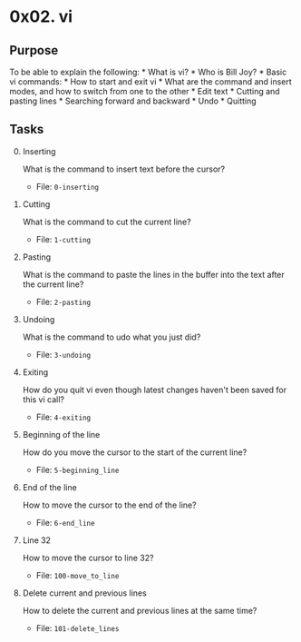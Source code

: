 # 0x02. vi

## Purpose
To be able to explain the following:
	* What is vi?
	* Who is Bill Joy?
	* Basic vi commands:
		* How to start and exit vi
		* What are the command and insert modes, and how to switch from one to the other
		* Edit text
		* Cutting and pasting lines
		* Searching forward and backward
		* Undo
		* Quitting
## Tasks
0. Inserting

	What is the command to insert text before the cursor?
	* File: `0-inserting`
1. Cutting

	What is the command to cut the current line?
	* File: `1-cutting`
2. Pasting

	What is the command to paste the lines in the buffer into the text after the current line?
	* File: `2-pasting`
3. Undoing

	What is the command to udo what you just did?
	* File: `3-undoing`
4. Exiting

	How do you quit vi even though latest changes haven't been saved for this vi call?
	* File: `4-exiting`
5. Beginning of the line

	How do you move the cursor to the start of the current line?
	* File: `5-beginning_line`
6. End of the line

	How to move the cursor to the end of the line?
	* File: `6-end_line`
7. Line 32

	How to move the cursor to line 32?
	* File: `100-move_to_line`
8. Delete current and previous lines

	How to delete the current and previous lines at the same time?
	* File: `101-delete_lines`
